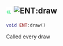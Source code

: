 ## ![client](../../.gitbook/assets/client.png) ![ENT](./readme/ent "mention"):draw

```lua
void ENT:draw()
```

Called every draw
